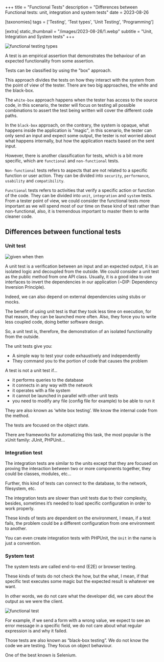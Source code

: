+++
title = "Functional Tests"
description = "Differences between Functional tests: unit, integration and system tests"
date = 2023-08-26

[taxonomies]
tags = ['Testing', 'Test types', 'Unit Testing', 'Programming']

[extra]
static_thumbnail = "/images/2023-08-26/1.webp"
subtitle = "Unit, Integration and System tests"
+++

![functional testing types](/images/2023-08-26/1.webp)

A test is an empirical assertion that demonstrates the behaviour of an expected functionality from some assertion.

Tests can be classified by using the "box" approach.

This approach divides the tests on how they interact with the system from the point of view of the
tester. There are two big approaches, the white and the black-box.

The `white-box` approach happens when the tester has access to the source code, in this scenario, the tester will focus
on testing all possible combinations to assert the test being written will cover the different code paths.

In the `black-box` approach, on the contrary, the system is opaque, what happens inside the application is "magic", in
this scenario, the tester can only send an input and expect some output, the tester is not worried about what happens
internally, but how the application reacts based on the sent input.

However, there is another classification for tests, which is a bit more specific, which are `functional`
and `non-functional` tests.

`Non-functional` tests refers to aspects that are not related to a specific function or user action. They can be divided
into `security`, `performance`, `usability` and `compatibility`.

`Functional` tests refers to activities that verify a specific action or function of the code. They can be divided into
`unit`, `integration` and `system` tests. From a tester point of view, we could consider the functional tests more
important as we will spend most of our time on these kind of test rather than non-functional, also, it is tremendous
important to master them to write cleaner code.

## Differences between functional tests

### Unit test

![given when then](/images/2023-08-26/2.webp)

A unit test is a verification between an input and an expected output, it is an isolated logic and decoupled from the
outside. We could consider a unit test as the public method from one API class. Usually, it is a good idea to use
interfaces to invert the dependencies in our application (~DIP: Dependency Inversion Principle).

Indeed, we can also depend on external dependencies using stubs or mocks.

The benefit of using unit test is that they took less time on execution, for that reason, they can be launched more
often. Also, they force you to write less coupled code, doing better software design.

So, a unit test is, therefore, the demonstration of an isolated functionality from the outside.

The unit tests give you:

- A simple way to test your code exhaustively and independently
- They command you to the portion of code that causes the problem

A test is not a unit test if…

- it performs queries to the database
- it connects in any way with the network
- it operates with a file system
- it cannot be launched in parallel with other unit tests
- you need to modify any file (config file for example) to be able to run it

They are also known as ‘white box testing’. We know the internal code from the method.

The tests are focused on the object state.

There are frameworks for automatizing this task, the most popular is the xUnit family: JUnit, PHPUnit…

### Integration test

The integration tests are similar to the units except that they are focused on proving the interaction between two or
more components together, they could be classes, modules, etc…

Further, this kind of tests can connect to the database, to the network, filesystem, etc.

The integration tests are slower than unit tests due to their complexity, besides, sometimes it’s needed to load
specific configuration in order to work properly.

These kinds of tests are dependent on the environment, I mean, if a test fails, the problem could be a different
configuration from one environment to another.

You can even create integration tests with PHPUnit, the `Unit` in the name is just a convention.

### System test

The system tests are called end-to-end (E2E) or browser testing.

These kinds of tests do not check the how, but the what, I mean, if that specific test executes some magic but the
expected result is whatever we want.

In other words, we do not care what the developer did, we care about the output as we were the client.

![functional test](/images/2023-08-26/3.webp)

For example, if we send a form with a wrong value, we expect to see an error message in a specific field, we do not care
about what regular expression is and why it failed.

Those tests are also known as “black-box testing”. We do not know the code we are testing. They focus on object
behaviour.

One of the best known is Selenium.
